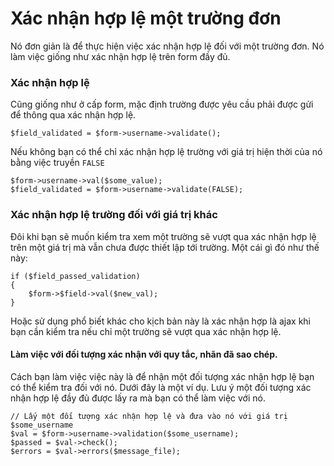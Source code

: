 # Xác nhận hợp lệ một trường đơn

Nó đơn giản là để thực hiện việc xác nhận hợp lệ đối với một trường đơn.
Nó làm việc giống như xác nhận hợp lệ trên form đầy đủ.

### Xác nhận hợp lệ

Cũng giống như ở cấp form, mặc định trường được yêu cầu phải được gửi để thông qua xác nhận hợp lệ.

	$field_validated = $form->username->validate();

Nếu không bạn có thể chỉ xác nhận hợp lệ trường với giá trị hiện thời của nó bằng việc truyền `FALSE`

	$form->username->val($some_value);
	$field_validated = $form->username->validate(FALSE);

### Xác nhận hợp lệ trường đối với giá trị khác

Đôi khi bạn sẽ muốn kiểm tra xem một trường sẽ vượt qua xác nhận hợp lệ trên một giá trị mà vẫn chưa được thiết lập tới trường.
Một cái gì đó như thế này:

	if ($field_passed_validation)
	{
		$form->$field->val($new_val);
	}

Hoặc sử dụng phổ biết khác cho kịch bản này là xác nhận hợp là ajax khi bạn cần kiểm tra nếu chỉ một trường sẽ vượt qua xác nhận hợp lệ.

#### Làm việc với đối tượng xác nhận với quy tắc, nhãn đã sao chép.

Cách bạn làm việc việc này là để nhận một đối tượng xác nhận hợp lệ bạn có thể kiểm tra đối với nó.
Dưới đây là một ví dụ.
Lưu ý một đối tượng xác nhận hợp lệ đầy đủ được lấy ra mà bạn có thể làm việc với nó.

	// Lấy một đối tượng xác nhận hợp lệ và đưa vào nó với giá trị $some_username
	$val = $form->username->validation($some_username);
	$passed = $val->check();
	$errors = $val->errors($message_file);